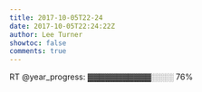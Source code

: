 ```yaml
---
title: 2017-10-05T22-24
date: 2017-10-05T22:24:22Z
author: Lee Turner
showtoc: false
comments: true
---
```


RT @year_progress: ▓▓▓▓▓▓▓▓▓▓▓░░░░ 76%

